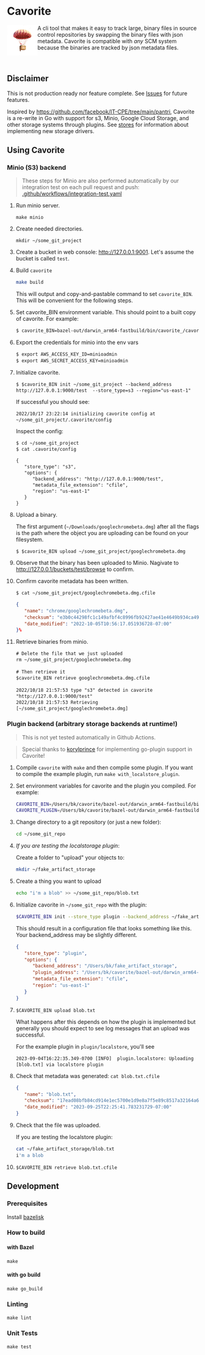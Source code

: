# Cavorite

<img src="images/cavorite_logo.png" alt="drawing" width="80" background-color="transparent" align="left"/> A cli tool that makes it easy to track large, binary files in source control repositories by swapping the binary files with json metadata. Cavorite is compatible with _any_ SCM system because the binaries are tracked by json metadata files.

<br/>

## **Disclaimer**

This is not production ready nor feature complete. See [Issues](https://github.com/discentem/cavorite/issues) for future features.

Inspired by https://github.com/facebook/IT-CPE/tree/main/pantri, Cavorite is a re-write in Go with support for s3, Minio, Google Cloud Storage, and other storage systems through plugins. See [stores](stores) for information about implementing new storage drivers.

## Using Cavorite

### Minio (S3) backend

> These steps for Minio are also performed automatically by our integration test on each pull request and push: [.github/workflows/integration-test.yaml](.github/workflows/integration-test.yaml)

1. Run minio server.
   ```shell
   make minio
   ```

1. Create needed directories.
   ```shell
   mkdir ~/some_git_project
   ```

1. Create a bucket in web console: http://127.0.0.1:9001. Let's assume the bucket is called `test`.

1. Build `cavorite`

   ```bash
   make build
   ```

   This will output and copy-and-pastable command to set `cavorite_BIN`. This will be convenient for the following steps.

1. Set cavorite_BIN environment variable. This should point to a built copy of cavorite. For example:

   ```bash
   $ cavorite_BIN=bazel-out/darwin_arm64-fastbuild/bin/cavorite_/cavorite
   ```

1. Export the credentials for minio into the env vars

   ```bash
   $ export AWS_ACCESS_KEY_ID=minioadmin
   $ export AWS_SECRET_ACCESS_KEY=minioadmin
   ```

1. Initialize cavorite.

   ```shell
   $ $cavorite_BIN init ~/some_git_project --backend_address http://127.0.0.1:9000/test  --store_type=s3 --region="us-east-1"
   ```
   If successful you should see:
   ```
   2022/10/17 23:22:14 initializing cavorite config at ~/some_git_project/.cavorite/config
   ```

   Inspect the config:
   ```shell
   $ cd ~/some_git_project
   $ cat .cavorite/config
   ```

   ```
   {
      "store_type": "s3",
      "options": {
         "backend_address": "http://127.0.0.1:9000/test",
         "metadata_file_extension": "cfile",
         "region": "us-east-1"
      }
   }
   ```

1. Upload a binary.

   The first argument (`~/Downloads/googlechromebeta.dmg`) after all the flags is the path where the object you are uploading can be found on your filesystem.

   ```shell
   $ $cavorite_BIN upload ~/some_git_project/googlechromebeta.dmg
   ```

1. Observe that the binary has been uploaded to Minio. Nagivate to http://127.0.0.1/buckets/test/browse to confirm.

1. Confirm cavorite metadata has been written.
   ```shell
   $ cat ~/some_git_project/googlechromebeta.dmg.cfile
   ```

   ```json
   {
      "name": "chrome/googlechromebeta.dmg",
      "checksum": "e3b0c44298fc1c149afbf4c8996fb92427ae41e4649b934ca495991b7852b855",
      "date_modified": "2022-10-05T10:56:17.051936728-07:00"
   }%
   ```

1. Retrieve binaries from minio.

   ```shell
   # Delete the file that we just uploaded
   rm ~/some_git_project/googlechromebeta.dmg

   # Then retrieve it
   $cavorite_BIN retrieve googlechromebeta.dmg.cfile

   2022/10/18 21:57:53 type "s3" detected in cavorite "http://127.0.0.1:9000/test"
   2022/10/18 21:57:53 Retrieving [~/some_git_project/googlechromebeta.dmg]
   ```

### Plugin backend (arbitrary storage backends at runtime!)

> This is not yet tested automatically in Github Actions.

> Special thanks to [korylprince](https://github.com/korylprince) for implementing go-plugin support in Cavorite!

1. Compile `cavorite` with `make` and then compile some plugin. If you want to compile the example plugin, run `make with_localstore_plugin`.

1. Set environment variables for cavorite and the plugin you compiled. For example: 

      ```bash
      CAVORITE_BIN=/Users/bk/cavorite/bazel-out/darwin_arm64-fastbuild/bin/cavorite_/cavorite
      CAVORITE_PLUGIN=/Users/bk/cavorite/bazel-out/darwin_arm64-fastbuild/bin/plugin/localstore/localstore_/localstore
      ```

1. Change directory to a git repository (or just a new folder):

   ```bash
   cd ~/some_git_repo
   ```
1. _If you are testing the localstorage plugin_: 

   Create a folder to "upload" your objects to: 

   ```bash
   mkdir ~/fake_artifact_storage
   ```

1. Create a thing you want to upload

   ```bash
   echo "i'm a blob" >> ~/some_git_repo/blob.txt
   ```

1. Initialize cavorite in `~/some_git_repo` with the plugin: 

   ```bash
   $CAVORITE_BIN init --store_type plugin --backend_address ~/fake_artifact_storage --plugin_address $CAVORITE_PLUGIN .
   ```

   This should result in a configuration file that looks something like this. Your backend_address may be slightly different.

   ```json
   {
      "store_type": "plugin",
      "options": {
         "backend_address": "/Users/bk/fake_artifact_storage",
         "plugin_address": "/Users/bk/cavorite/bazel-out/darwin_arm64-fastbuild/bin/plugin/localstore/localstore_/localstore",
         "metadata_file_extension": "cfile",
         "region": "us-east-1"
      }
   }
   ```

1. `$CAVORITE_BIN upload blob.txt`

   What happens after this depends on how the plugin is implemented but generally you should expect to see log messages that an upload was successful.

   For the example plugin in `plugin/localstore`, you'll see

   ```
   2023-09-04T16:22:35.349-0700 [INFO]  plugin.localstore: Uploading [blob.txt] via localstore plugin
   ```

1. Check that metadata was generated: `cat blob.txt.cfile`

   ```json
   {
      "name": "blob.txt",
      "checksum": "17ead08bfb84cd914e1ec5700e1d9e8a7f5e89c8517a32164a6f4cb8fcdb1901",
      "date_modified": "2023-09-25T22:25:41.783231729-07:00"
   }
   ```

1. Check that the file was uploaded.

   If you are testing the localstore plugin:

   ```bash
   cat ~/fake_artifact_storage/blob.txt 
   i'm a blob
   ```

1. `$CAVORITE_BIN retrieve blob.txt.cfile`

## Development

### Prerequisites 

Install [bazelisk](https://github.com/bazelbuild/bazelisk)

### How to build

#### with Bazel

`make`

#### with go build

`make go_build`

### Linting

`make lint`

### Unit Tests

`make test`
